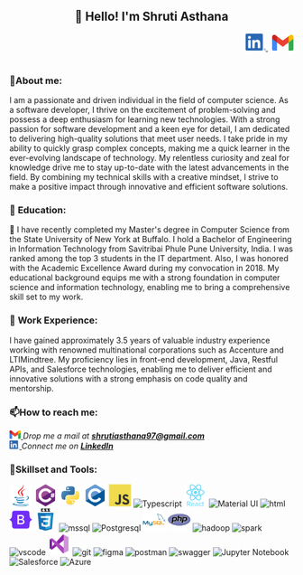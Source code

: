 <div>
<h2 align="center">👋 Hello! I'm Shruti Asthana </h2>
<div align="right">
    <a href="https://www.linkedin.com/in/shruti-asthana/" target="_blank">
      <img height="30" src="https://github.com/shrutiasthana2097/shrutiasthana2097/blob/main/Linkedin.png"/> 
      </a> &nbsp;
    <a href="mailto:shrutiasthana97@gmail.com" target="_blank">
      <img height="28" src="https://github.com/shrutiasthana2097/shrutiasthana2097/blob/main/Gmail_Logo.svg"/> 
    </a> 
  </div>
</div>

<br/>
<h3>💬<b>About me:  </b></h3>
 I am a passionate and driven individual in the field of computer science. As a software developer, I thrive on the excitement of problem-solving and possess a deep enthusiasm for learning new technologies. With a strong passion for software development and a keen eye for detail, I am dedicated to delivering high-quality solutions that meet user needs. I take pride in my ability to quickly grasp complex concepts, making me a quick learner in the ever-evolving landscape of technology. My relentless curiosity and zeal for knowledge drive me to stay up-to-date with the latest advancements in the field. By combining my technical skills with a creative mindset, I strive to make a positive impact through innovative and efficient software solutions.<br/>
<h3>🔭 <b>Education:</b></h3>
 🔭 I have recently completed my Master's degree in Computer Science from the State University of New York at Buffalo. I hold a Bachelor of Engineering in Information Technology from Savitribai Phule Pune University, India. I was ranked among the top 3 students in the IT department. Also, I was honored with the Academic Excellence Award during my convocation in 2018. My educational background equips me with a strong foundation in computer science and information technology, enabling me to bring a comprehensive skill set to my work. <br/>
<h3>🌱 <b>Work Experience:</b></h3>

I have gained approximately 3.5 years of valuable industry experience working with renowned multinational corporations such as Accenture and LTIMindtree. My proficiency lies in front-end development, Java, Restful APIs, and Salesforce technologies, enabling me to deliver efficient and innovative solutions with a strong emphasis on code quality and mentorship.<br/>
<h3><b>📫How to reach me:</b></h3>
<a href="mailto:shrutiasthana97@gmail.com" target="_blank">
    <img height="15" src="https://github.com/shrutiasthana2097/shrutiasthana2097/blob/main/Gmail_Logo.svg"/> 
</a> 
<i>Drop me a mail at <b><a href="mailto:shrutiasthana97@gmail.com" target="_blank">shrutiasthana97@gmail.com</a></b></i><br/>
<a href="https://www.linkedin.com/in/shruti-asthana/" target="_blank">
      <img height="15" src="https://github.com/shrutiasthana2097/shrutiasthana2097/blob/main/Linkedin.png"/> 
</a>
<i>Connect me on <b><a href="https://www.linkedin.com/in/shruti-asthana/" target="_blank">LinkedIn</a></b></i><br/>
<h3><b>🚀Skillset and Tools:</b></h3>
<p align="left">
<img src="https://raw.githubusercontent.com/devicons/devicon/master/icons/java/java-original.svg" alt="java" width="40" height="40"/>
<img src="https://raw.githubusercontent.com/devicons/devicon/master/icons/csharp/csharp-original.svg" alt="C#" width="40" height="40"/>
<img src="https://raw.githubusercontent.com/devicons/devicon/master/icons/python/python-original.svg" alt="python" width="40" height="40"/>
<img src="https://raw.githubusercontent.com/devicons/devicon/master/icons/c/c-original.svg" alt="c" width="40" height="40"/>
<img src="https://raw.githubusercontent.com/devicons/devicon/master/icons/javascript/javascript-original.svg" alt="javascript" width="40" height="40" />
<img src="https://upload.wikimedia.org/wikipedia/commons/4/4c/Typescript_logo_2020.svg" alt="Typescript" width="40" height="40" />
<img src="https://raw.githubusercontent.com/devicons/devicon/master/icons/react/react-original-wordmark.svg" alt="react" width="40" height="40" />
<img src="https://mui.com/static/logo.svg" alt="Material UI" width="40" height="40" />
<img src="https://cdn.jsdelivr.net/gh/devicons/devicon/icons/html5/html5-original.svg" alt="html" width="40" height="40"/>
<img src="https://raw.githubusercontent.com/devicons/devicon/master/icons/bootstrap/bootstrap-plain.svg" alt="bootstrap" width="40" height="40" />
<img src="https://raw.githubusercontent.com/devicons/devicon/master/icons/css3/css3-original-wordmark.svg" alt="css3" width="40" height="40" />
<img src="https://www.svgrepo.com/show/303229/microsoft-sql-server-logo.svg" alt="mssql" width="40" height="40"/>
<img src="https://upload.wikimedia.org/wikipedia/commons/2/29/Postgresql_elephant.svg" alt="Postgresql" width="40" height="40"/>
<img src="https://raw.githubusercontent.com/devicons/devicon/master/icons/mysql/mysql-original-wordmark.svg" alt="mysql" width="40" height="40"/>
<img src="https://raw.githubusercontent.com/devicons/devicon/master/icons/php/php-original.svg" alt="php" width="40" height="40"/>
<img src="https://www.vectorlogo.zone/logos/apache_hadoop/apache_hadoop-icon.svg" alt="hadoop" width="40" height="40" />
<img src="https://upload.wikimedia.org/wikipedia/commons/f/f3/Apache_Spark_logo.svg" alt="spark" width="40" height="40" />
<img src="https://cdn.jsdelivr.net/gh/devicons/devicon/icons/vscode/vscode-original.svg" alt="vscode" width="40" height="40"/>
<img src="https://github.com/shrutiasthana2097/shrutiasthana2097/blob/main/icons8-visual-studio-48.png" alt="VS" width="40" height="40"/>
<img src="https://cdn.jsdelivr.net/gh/devicons/devicon/icons/git/git-original.svg" alt="git" width="40" height="40"/>
<img src="https://cdn.jsdelivr.net/gh/devicons/devicon/icons/figma/figma-original.svg" alt="figma" width="40" height="40"/>   
<img src="https://www.vectorlogo.zone/logos/getpostman/getpostman-icon.svg" alt="postman" width="40" height="40"/>
<img src="https://upload.wikimedia.org/wikipedia/commons/a/ab/Swagger-logo.png" alt="swagger" width="40" height="40"/>
<img src="https://upload.wikimedia.org/wikipedia/commons/3/38/Jupyter_logo.svg" alt="Jupyter Notebook" width="40" height="40"/>
<img src="https://upload.wikimedia.org/wikipedia/commons/f/f9/Salesforce.com_logo.svg" alt="Salesforce" width="40" height="40"/>
<img src="https://swimburger.net/media/fbqnp2ie/azure.svg" alt="Azure" width="40" height="40"/>
</p>



